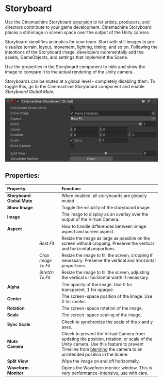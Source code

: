 # Storyboard

Use the Cinemachine Storyboard [extension](CinemachineVirtualCameraExtensions.md) to let artists, producers, and directors contribute to your game development. Cinemachine Storyboard places a still image in screen space over the output of the Unity camera.

Storyboard simplifies animatics for your team. Start with still images to pre-visualize terrain, layout, movement, lighting, timing, and so on. Following the intentions of the Storyboard image, developers incrementally add the assets, GameObjects, and settings that implement the Scene.

Use the properties in the Storyboard component to hide and show the image to compare it to the actual rendering of the Unity camera.

Storyboards can be muted at a global level - completely disabling them. To toggle this, go to the Cinemachine Storyboard component and enable _Storyboard Global Mute_.



![Storyboard in Cinemachine](images/CineMachineStoryboard.png)

## Properties:

| **Property:** || **Function:** |
|:---|:---|:---|
| __Storyboard Global Mute__ || When enabled, all storyboards are globally muted. |
| __Show Image__ || Toggle the visibility of the storyboard image. |
| __Image__ || The image to display as an overlay over the output of the Virtual Camera. |
| __Aspect__ || How to handle differences between image aspect and screen aspect. |
| | _Best Fit_ | Resize the image as large as possible on the screen without cropping. Preserve the vertical and horizontal proportions. |
| | _Crop Image To Fit_ | Resize the image to fill the screen, cropping if necessary. Preserve the vertical and horizontal proportions. |
| | _Stretch To Fit_ | Resize the image to fill the screen, adjusting the vertical or horizontal width if necessary.  |
| __Alpha__ || The opacity of the image. Use 0 for transparent, 1 for opaque. |
| __Center__ || The screen-space position of the image. Use 0 for center. |
| __Rotation__ || The screen-space rotation of the image. |
| __Scale__ || The screen-space scaling of the image. |
| __Sync Scale__ || Check to synchronize the scale of the x and y axes. |
| __Mute Camera__ || Check to prevent the Virtual Camera from updating the position, rotation, or scale of the Unity camera. Use this feature to prevent Timeline from [blending](CinemachineBlending.md) the camera to an unintended position in the Scene. |
| __Split View__ || Wipe the image on and off horizontally. |
| __Waveform Monitor__ || Opens the Waveform monitor window.  This is very performance-intensive, use with care. |
